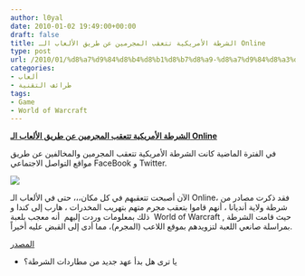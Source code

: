 ```yaml
---
author: l0yal
date: 2010-01-02 19:49:00+00:00
draft: false
title: الشرطة الأمريكية تتعقب المجرمين عن طريق الألعاب الـ Online
type: post
url: /2010/01/%d8%a7%d9%84%d8%b4%d8%b1%d8%b7%d8%a9-%d8%a7%d9%84%d8%a3%d9%85%d8%b1%d9%8a%d9%83%d9%8a%d8%a9-%d8%aa%d8%aa%d8%b9%d9%82%d8%a8-%d8%a7%d9%84%d9%85%d8%ac%d8%b1%d9%85%d9%8a%d9%86-%d8%b9%d9%86-%d8%b7%d8%b1/
categories:
- ألعاب
- طرائف التقنية
tags:
- Game
- World of Warcraft
---
```


[**الشرطة الأمريكية تتعقب المجرمين عن طريق الألعاب الـ Online**](http://www.it-scoop.com/2010/01/%d8%a7%d9%84%d8%b4%d8%b1%d8%b7%d8%a9-%d8%a7%d9%84%d8%a3%d9%85%d8%b1%d9%8a%d9%83%d9%8a%d8%a9-%d8%aa%d8%aa%d8%b9%d9%82%d8%a8-%d8%a7%d9%84%d9%85%d8%ac%d8%b1%d9%85%d9%8a%d9%86-%d8%b9%d9%86-%d8%b7%d8%b1/)


في الفترة الماضية كانت الشرطة الأمريكية تتعقب المجرمين والمخالفين عن طريق مواقع التواصل الاجتماعي FaceBook و Twitter.

[![](http://www.it-scoop.com/wp-content/uploads/2010/01/wow-logo-01.jpg)
](http://www.it-scoop.com/2010/01/%d8%a7%d9%84%d8%b4%d8%b1%d8%b7%d8%a9-%d8%a7%d9%84%d8%a3%d9%85%d8%b1%d9%8a%d9%83%d9%8a%d8%a9-%d8%aa%d8%aa%d8%b9%d9%82%d8%a8-%d8%a7%d9%84%d9%85%d8%ac%d8%b1%d9%85%d9%8a%d9%86-%d8%b9%d9%86-%d8%b7%d8%b1/)

الآن أصبحت تتعقبهم في كل مكان،،، حتى في الألعاب الـ Online، فقد ذكرت مصادر من شرطة ولاية أنديانا ، أنهم قاموا بتعقب مجرم متهم بتهريب المخدرات ، هارب إلى كندا و ذلك بمعلومات وردت إليهم  أنه معجب بلعبة  World of Warcraft , حيث قامت الشرطة بمراسلة صانعي اللعبة لتزويدهم بموقع اللاعب (المجرم)، مما أدى إلى القبض عليه أخيراً.

[المصدر](http://mashable.com/2010/01/01/wow-arrest/)

- يا ترى هل بدأ عهد جديد من مطاردات الشرطة؟
